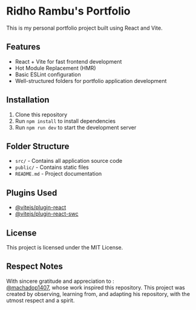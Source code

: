 # Ridho Rambu's Portfolio

This is my personal portfolio project built using React and Vite.

## Features

- React + Vite for fast frontend development
- Hot Module Replacement (HMR)
- Basic ESLint configuration
- Well-structured folders for portfolio application development

## Installation

1. Clone this repository
2. Run `npm install` to install dependencies
3. Run `npm run dev` to start the development server

## Folder Structure

- `src/` - Contains all application source code
- `public/` - Contains static files
- `README.md` - Project documentation

## Plugins Used

- [@vitejs/plugin-react](https://github.com/vitejs/vite-plugin-react/blob/main/packages/plugin-react)
- [@vitejs/plugin-react-swc](https://github.com/vitejs/vite-plugin-react/blob/main/packages/plugin-react-swc)

## License

This project is licensed under the MIT License.

## Respect Notes

With sincere gratitude and appreciation to : <br/>
<a href="https://github.com/machadop1407">@machadop1407</a>, whose work inspired this repository. This project was created by observing, learning from, and adapting his repository, with the utmost respect and a spirit.

